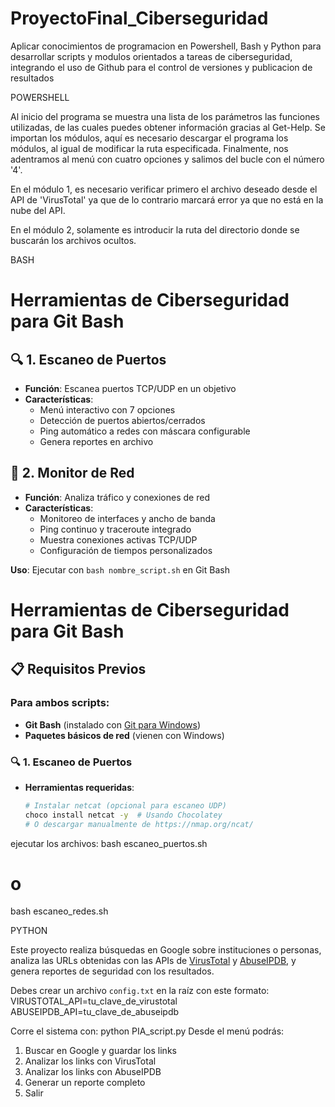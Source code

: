 # ProyectoFinal_Ciberseguridad

Aplicar conocimientos de programacion en Powershell, Bash y Python para desarrollar scripts y modulos orientados a tareas de ciberseguridad, integrando el uso de Github para el control de versiones y publicacion de resultados

POWERSHELL

Al inicio del programa se muestra una lista de los parámetros  las funciones utilizadas, de las cuales puedes obtener información gracias al Get-Help.
Se importan los módulos, aquí es necesario descargar el programa  los módulos, al igual de modificar la ruta especificada.
Finalmente, nos adentramos al menú con cuatro opciones y salimos del bucle con el número '4'.

En el módulo 1, es necesario verificar primero el archivo deseado desde el API de 'VirusTotal' ya que de lo contrario marcará error ya que no está en la nube del API.

En el módulo 2, solamente es introducir la ruta del directorio donde se buscarán los archivos ocultos.

BASH
# Herramientas de Ciberseguridad para Git Bash

## 🔍 1. Escaneo de Puertos
- **Función**: Escanea puertos TCP/UDP en un objetivo
- **Características**:
  - Menú interactivo con 7 opciones
  - Detección de puertos abiertos/cerrados
  - Ping automático a redes con máscara configurable
  - Genera reportes en archivo

## 📡 2. Monitor de Red
- **Función**: Analiza tráfico y conexiones de red
- **Características**:
  - Monitoreo de interfaces y ancho de banda
  - Ping continuo y traceroute integrado
  - Muestra conexiones activas TCP/UDP
  - Configuración de tiempos personalizados

**Uso**: Ejecutar con `bash nombre_script.sh` en Git Bash

# Herramientas de Ciberseguridad para Git Bash

## 📋 Requisitos Previos

### Para ambos scripts:
- **Git Bash** (instalado con [Git para Windows](https://gitforwindows.org/))
- **Paquetes básicos de red** (vienen con Windows)

### 🔍 1. Escaneo de Puertos
- **Herramientas requeridas**:
  ```bash
  # Instalar netcat (opcional para escaneo UDP)
  choco install netcat -y  # Usando Chocolatey
  # O descargar manualmente de https://nmap.org/ncat/

ejecutar los archivos:
  bash escaneo_puertos.sh
# o
bash escaneo_redes.sh




PYTHON


Este proyecto realiza búsquedas en Google sobre instituciones o personas, analiza las URLs obtenidas con las APIs de [VirusTotal](https://www.virustotal.com) y [AbuseIPDB](https://www.abuseipdb.com), y genera reportes de seguridad con los resultados.

Debes crear un archivo `config.txt` en la raíz con este formato:
VIRUSTOTAL_API=tu_clave_de_virustotal
ABUSEIPDB_API=tu_clave_de_abuseipdb

Corre el sistema con: python PIA_script.py
Desde el menú podrás:
1. Buscar en Google y guardar los links
2. Analizar los links con VirusTotal
3. Analizar los links con AbuseIPDB
4. Generar un reporte completo
5. Salir





